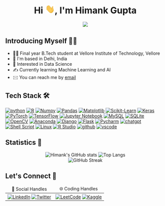 <h1 align="center">Hi <img src="https://raw.githubusercontent.com/ABSphreak/ABSphreak/master/gifs/Hi.gif" width="30px">, I'm Himank Gupta</h1>
<p align="center">
  <a href="https://github.com/himankgupta1/readme-typing-svg"><img src="https://readme-typing-svg.herokuapp.com?lines=Computer+Science+Undergraduate;DS%20|%20AI%20|%20ML%20Enthusiast;Aspiring+Learner&center=true&width=500&height=50"></a>
</p>

## Introducing Myself 🙋‍♂️

- 👩‍💻 Final year B.Tech student at Vellore Institute of Technology, Vellore
- 📍 I'm based in Delhi, India
- 👀 Interested in Data Science     
- ✍️ Currently learning Machine Learning and AI
- 🖂 You can reach me by [email](mailto:himankguptaa@gmail.com)

## Tech Stack 🛠️

[![python](https://img.shields.io/badge/python-3670A0?style=for-the-badge&logo=python&logoColor=ffdd54)](https://www.python.org)
[![R](https://img.shields.io/badge/r-%23276DC3.svg?style=for-the-badge&logo=r&logoColor=white)](https://www.r-project.org/)
[![Numpy](https://img.shields.io/badge/numpy-%23013243.svg?style=for-the-badge&logo=numpy&logoColor=white)](https://numpy.org/)
[![Pandas](https://img.shields.io/badge/pandas-%23150458.svg?style=for-the-badge&logo=pandas&logoColor=white)](https://pandas.pydata.org/)
[![Matplotlib](https://img.shields.io/badge/Matplotlib-%23ffffff.svg?style=for-the-badge&logo=Matplotlib&logoColor=black)](https://matplotlib.org/)
[![Scikit-Learn](https://img.shields.io/badge/scikit--learn-%23F7931E.svg?style=for-the-badge&logo=scikit-learn&logoColor=white)](https://scikit-learn.org/stable/)
[![Keras](https://img.shields.io/badge/Keras-%23D00000.svg?style=for-the-badge&logo=Keras&logoColor=white)](https://keras.io/)
[![PyTorch](https://img.shields.io/badge/PyTorch-%23EE4C2C.svg?style=for-the-badge&logo=PyTorch&logoColor=white)](https://pytorch.org/)
[![TensorFlow](https://img.shields.io/badge/TensorFlow-%23FF6F00.svg?style=for-the-badge&logo=TensorFlow&logoColor=white)](https://www.tensorflow.org/)
[![Jupyter Notebook](https://img.shields.io/badge/jupyter-%23FA0F00.svg?style=for-the-badge&logo=jupyter&logoColor=white)](https://jupyter.org/)
[![MySQL](https://img.shields.io/badge/mysql-4479A1.svg?style=for-the-badge&logo=mysql&logoColor=white)](https://www.mysql.com/)
[![SQLite](https://img.shields.io/badge/sqlite-%2307405e.svg?style=for-the-badge&logo=sqlite&logoColor=white)](https://www.sqlite.org/)
[![OpenCV](https://img.shields.io/badge/opencv-%23white.svg?style=for-the-badge&logo=opencv&logoColor=white)](https://opencv.org/)
[![Anaconda](https://img.shields.io/badge/Anaconda-%2344A833.svg?style=for-the-badge&logo=anaconda&logoColor=white)](https://www.anaconda.com/)
[![Django](https://img.shields.io/badge/django-%23092E20.svg?style=for-the-badge&logo=django&logoColor=white)](https://www.djangoproject.com/)
[![Flask](https://img.shields.io/badge/flask-%23000.svg?style=for-the-badge&logo=flask&logoColor=white)](https://flask.palletsprojects.com/en/3.0.x/)
[![Pycharm](https://img.shields.io/badge/pycharm-143?style=for-the-badge&logo=pycharm&logoColor=black&color=black&labelColor=green)](https://www.jetbrains.com/pycharm/)
[![chatgpt](https://img.shields.io/badge/chatGPT-74aa9c?style=for-the-badge&logo=openai&logoColor=white)](https://chat.openai.com/)
[![Shell Script](https://img.shields.io/badge/shell_script-%23121011.svg?style=for-the-badge&logo=gnu-bash&logoColor=white)](https://www.shellscript.sh/)
[![Linux](https://img.shields.io/badge/Linux-FCC624?style=for-the-badge&logo=linux&logoColor=black)](https://www.linux.org/)
[![R Studio](https://img.shields.io/badge/RStudio-4285F4?style=for-the-badge&logo=rstudio&logoColor=white)](https://posit.co/download/rstudio-desktop/)
[![github](https://img.shields.io/badge/github-%23121011.svg?style=for-the-badge&logo=github&logoColor=white)](https://github.com/)
[![vscode](https://img.shields.io/badge/Visual%20Studio%20Code-0078d7.svg?style=for-the-badge&logo=visual-studio-code&logoColor=white)](https://code.visualstudio.com/)

## Statistics 📶

<div align="center">
  <img src="https://github-readme-stats.vercel.app/api?username=himankgupta1&show_icons=true&theme=tokyonight&rank_icon=github" alt="Himank's GitHub stats" style="width: 45%;">
  <img src="https://github-readme-stats.vercel.app/api/top-langs/?username=himankgupta1&layout=compact&theme=tokyonight" alt="Top Langs" style="width: 34%;">
  <br/>
  <img src="https://streak-stats.demolab.com?user=himankgupta1&theme=tokyonight" alt="GitHub Streak" style="width: 50%;">
</div>

## Let's Connect 🤝

<table align="center">
  <thead align="center">
    <tr align="center">
      <td align="center">💌 Social Handles</td>
      <td align="center">🌐 Coding Handles</td>
    </tr>
  </thead>

  <tbody align="center">
    <tr align="center">
      <!-- Social Handles -->
      <td align="center">
        <!-- LinkedIn -->
        <a href="https://www.linkedin.com/in/himank-gupta-9b0819236/"><img align="center" src="https://img.shields.io/badge/linkedin-%230077B5.svg?style=for-the-badge&logo=linkedin&logoColor=white" alt="LinkedIn" /></a>
        <!-- X -->
        <a href="https://x.com/himank_guptaa"><img align="center" src="https://img.shields.io/badge/X-%23000000.svg?style=for-the-badge&logo=X&logoColor=white" alt="Twitter" /></a>
      </td>
      <!-- Coding Handles -->
      <td align="center">
        <!--Leetcode--> 
        <a href="https://leetcode.com/u/himank_gupta/"><img align="center" src="https://img.shields.io/badge/LeetCode-000000?style=for-the-badge&logo=LeetCode&logoColor=#d16c06" alt="LeetCode" /></a>
        <!--Kaggle--> 
        <a href="https://www.kaggle.com/himankgupta15"><img align="center" src="https://img.shields.io/badge/Kaggle-035a7d?style=for-the-badge&logo=kaggle&logoColor=white" alt="Kaggle" /></a>
      </td>
    </tr>
  </tbody>
</table>
